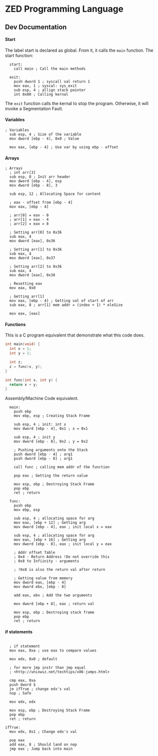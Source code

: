 # ZED Programming Language

## Dev Documentation

#### Start
The label start is declared as global. From it, it calls the ```main``` function.
The start function:
```assembly
  start:
    call main ; Call the main methods

  exit:
    push dword 1 ; syscall val return 1
    mov eax, 1 ; syscal: sys_exit
    sub esp, 4 ; allign stack pointer
    int 0x80 ; Calling kernal
```
The ```exit``` function calls the kernal to stop the program. Otherwise, it will invoke a Segmentation Fault.

#### Variables
```assembly
; Variables
  sub esp, 4 ; Size of the variable
  mov dword [ebp - 4], 0x0 ; Value

  mov eax, [ebp - 4] ; Use var by using ebp - offset
```
#### Arrays
```assembly
; Arrays  
  ; int arr[3]
  sub esp, 8 ; Init arr header
  mov dword [ebp - 4], esp
  mov dword [ebp - 8], 3

  sub esp, 12 ; Allocating Space for content  

  ; eax - offset from [ebp - 4]
  mov eax, [ebp - 4]

  ; arr[0] = eax - 0
  ; arr[1] = eax - 4
  ; arr[2] = eax = 8

  ; Setting arr[0] to 0x36
  sub eax, 4
  mov dword [eax], 0x36

  ; Setting arr[1] to 0x36
  sub eax, 4
  mov dword [eax], 0x37

  ; Setting arr[2] to 0x36
  sub eax, 4
  mov dword [eax], 0x38

  ; Resetting eax
  mov eax, 0x0

  ; Getting arr[1]
  mov eax, [ebp - 4] ; Getting val of start of arr
  sub eax, 8 ; arr[1] mem addr = (index + 1) * eleSize

  mov eax, [eax]
```
#### Functions
This is a C program equivalent that demonstrate what this code does.

``` C
int main(void) {
  int x = 1;
  int y = 2;

  int z;
  z = func(x, y);
}

int func(int x, int y) {
  return x + y;
}
```
Assembly/Machine Code equivalent.
```assembly
  main:
    push ebp
    mov ebp, esp ; Creating Stack Frame

    sub esp, 4 ; init: int x
    mov dword [ebp - 4], 0x1 ; x = 0x1

    sub esp, 4 ; init y
    mov dword [ebp - 8], 0x2 ; y = 0x2

    ; Pushing arguments onto the Stack
    push dword [ebp - 4] ; arg1
    push dword [ebp - 8] ; arg1

    call func ; calling mem addr of the function

    pop eax ; Getting the return value

    mov esp, ebp ; Destroying Stack Frame
    pop ebp
    ret ; return

  func:
    push ebp
    mov ebp, esp

    sub esp, 4 ; allocating space for arg
    mov eax, [ebp + 12] ; Getting arg
    mov dword [ebp - 4], eax ; init local x = eax

    sub esp, 4 ; allocating space for arg
    mov eax, [ebp + 16] ; Getting arg
    mov dword [ebp - 8], eax ; init local y = eax

    ; Addr offset Table
    ; 0x4 - Return Address !Do not override this
    ; 0x8 to Infiinity - arguments

    ; !0x8 is also the return val after return

    ; Getting value from memory
    mov dword eax, [ebp - 4]
    mov dword ebx, [ebp - 8]

    add eax, ebx ; Add the two arguments

    mov dword [ebp + 8], eax ; return val

    mov esp, ebp ; Destroying stack frame
    pop ebp
    ret ; return
```

#### if statements
```assembly

  ; if statement
  mov eax, 0xa ; use eax to compare values

  mov edx, 0x0 ; default

  ; for more jmp instr than jmp equal
  ; <http://unixwiz.net/techtips/x86-jumps.html>

  cmp eax, 0xa
  push dword $
  je ifTrue ; change edx's val
  nop ; Safe

  mov edx, edx

  mov esp, ebp ; Destroying Stack Frame
  pop ebp
  ret ; return

ifTrue:
  mov edx, 0x1 ; Change edx's val

  pop eax
  add eax, 8 ; Should land on nop
  jmp eax ; Jump back into main
```

